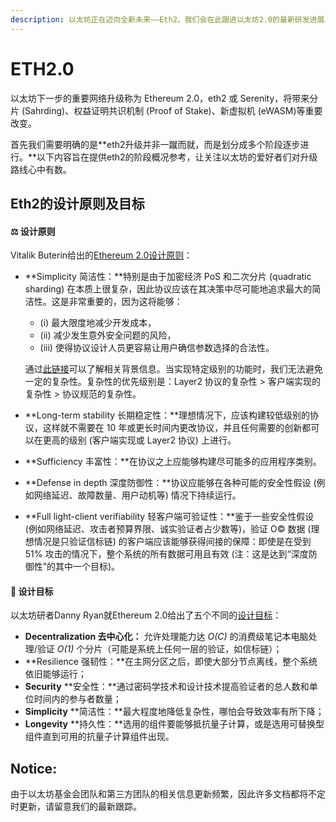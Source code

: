 ```yaml
---
description: 以太坊正在迈向全新未来——Eth2。我们会在此跟进以太坊2.0的最新研发进展以及开发团队等相关信息。
---
```


# ETH2.0

以太坊下一步的重要网络升级称为 Ethereum 2.0，eth2 或 Serenity，将带来分片 \(Sahrding\)、权益证明共识机制 \(Proof of Stake\)、新虚拟机 \(eWASM\)等重要改变。

首先我们需要明确的是**eth2升级并非一蹴而就，而是划分成多个阶段逐步进行。**以下内容旨在提供eth2的阶段概况参考，让关注以太坊的爱好者们对升级路线心中有数。

## Eth2的设计原则及目标

#### ⚖ 设计原则

Vitalik Buterin给出的[Ethereum 2.0设计原则](https://notes.ethereum.org/9l707paQQEeI-GPzVK02lA?view#Principles)：

* **Simplicity 简洁性：**特别是由于加密经济 PoS 和二次分片 \(quadratic sharding\) 在本质上很复杂，因此协议应该在其决策中尽可能地追求最大的简洁性。这是非常重要的，因为这将能够：

  * \(i\) 最大限度地减少开发成本，
  * \(ii\) 减少发生意外安全问题的风险，
  * \(iii\) 使得协议设计人员更容易让用户确信参数选择的合法性。

  通过[此链接](https://radicalxchange.org/blog/posts/2018-11-26-4m9b8b/)可以了解相关背景信息。当实现特定级别的功能时，我们无法避免一定的复杂性。复杂性的优先级别是：Layer2 协议的复杂性 &gt; 客户端实现的复杂性 &gt; 协议规范的复杂性。

* **Long-term stability 长期稳定性：**理想情况下，应该构建较低级别的协议，这样就不需要在 10 年或更长时间内更改协议，并且任何需要的创新都可以在更高的级别 \(客户端实现或 Layer2 协议\) 上进行。
* **Sufficiency 丰富性：**在协议之上应能够构建尽可能多的应用程序类别。
* **Defense in depth 深度防御性：**协议应能够在各种可能的安全性假设 \(例如网络延迟、故障数量、用户动机等\) 情况下持续运行。
* **Full light-client verifiability 轻客户端可验证性：**鉴于一些安全性假设 \(例如网络延迟、攻击者预算界限、诚实验证者占少数等\)，验证 O© 数据 \(理想情况是只验证信标链\) 的客户端应该能够获得间接的保障：即使是在受到 51% 攻击的情况下，整个系统的所有数据可用且有效 \(注：这是达到“深度防御性”的其中一个目标\)。



#### 🎯 设计目标

以太坊研者Danny Ryan就Ethereum 2.0给出了五个不同的[设计目标](https://github.com/ethereum/eth2.0-specs#design-goals)：

* **Decentralization 去中心化：** 允许处理能力达 _O\(C\)_ 的消费级笔记本电脑处理/验证 _O\(1\)_ 个分片（可能是系统上任何一层的验证，如信标链）；
* **Resilience 强韧性：**在主网分区之后，即使大部分节点离线，整个系统依旧能够运行；
* **Security** **安全性：**通过密码学技术和设计技术提高验证者的总人数和单位时间内的参与者数量；
* **Simplicity** **简洁性：**最大程度地降低复杂性，哪怕会导致效率有所下降；
* **Longevity** **持久性：**选用的组件要能够抵抗量子计算，或是选用可替换型组件直到可用的抗量子计算组件出现。

## Notice:

由于以太坊基金会团队和第三方团队的相关信息更新频繁，因此许多文档都将不定时更新，请留意我们的最新跟踪。

